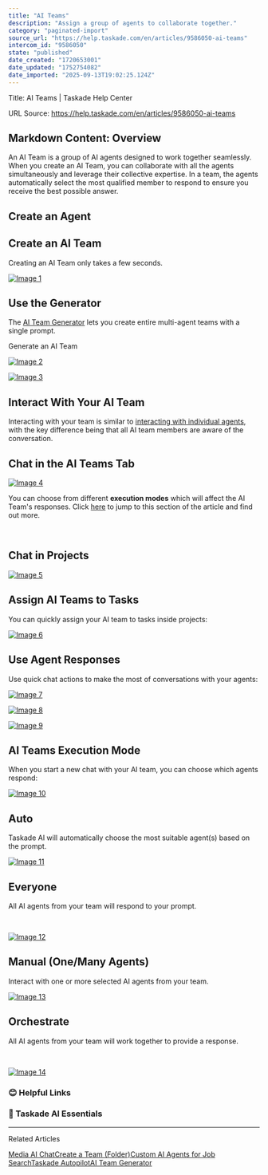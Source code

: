 ```yaml
---
title: "AI Teams"
description: "Assign a group of agents to collaborate together."
category: "paginated-import"
source_url: "https://help.taskade.com/en/articles/9586050-ai-teams"
intercom_id: "9586050"
state: "published"
date_created: "1720653001"
date_updated: "1752754082"
date_imported: "2025-09-13T19:02:25.124Z"
---
```


Title: AI Teams | Taskade Help Center

URL Source: https://help.taskade.com/en/articles/9586050-ai-teams

Markdown Content:
**Overview**
------------

An AI Team is a group of AI agents designed to work together seamlessly. When you create an AI Team, you can collaborate with all the agents simultaneously and leverage their collective expertise. In a team, the agents automatically select the most qualified member to respond to ensure you receive the best possible answer.

**Create an Agent**
-------------------

**Create an AI Team**
---------------------

Creating an AI Team only takes a few seconds.

[![Image 1](https://downloads.intercomcdn.com/i/o/plyqw4hf/1599105043/f37bc78290bbfe0060e55eb63db0/CleanShot%2B2025-07-02%2Bat%2B11_14_41-402x.png?expires=1757791800&signature=57094d9b4d744f0de2bfce4a107d262964287d5542334495ce09799af63928c1&req=dSUuH8h%2BmIFbWvMW1HO4zfTLkKUz9kLcBBXJZE%2BbFtftnefkAqeIbS9xGc24%0ACSzv%2Bel2a48b5fscRzU%3D%0A)](https://downloads.intercomcdn.com/i/o/plyqw4hf/1599105043/f37bc78290bbfe0060e55eb63db0/CleanShot%2B2025-07-02%2Bat%2B11_14_41-402x.png?expires=1757791800&signature=57094d9b4d744f0de2bfce4a107d262964287d5542334495ce09799af63928c1&req=dSUuH8h%2BmIFbWvMW1HO4zfTLkKUz9kLcBBXJZE%2BbFtftnefkAqeIbS9xGc24%0ACSzv%2Bel2a48b5fscRzU%3D%0A)

**Use the Generator**
---------------------

The [AI Team Generator](https://help.taskade.com/en/articles/11761479-ai-team-generator) lets you create entire multi-agent teams with a single prompt.

Generate an AI Team

[![Image 2](https://downloads.intercomcdn.com/i/o/plyqw4hf/1625272826/72abe6e305866080a0f61d5c2cae/generate-ai-team-1.jpg?expires=1757791800&signature=842dccec70cb49cb077dfe888ea7d95b893e7ba7b477c74ed9cbe468d7615a2f&req=dSYlE8t5n4ldX%2FMW1HO4zU7Zpbx3tG4yXgwC4PKw0YEG6pcdv3TRzDtNhcBj%0AUjTZs2dKLpvw4C%2FU6zk%3D%0A)](https://downloads.intercomcdn.com/i/o/plyqw4hf/1625272826/72abe6e305866080a0f61d5c2cae/generate-ai-team-1.jpg?expires=1757791800&signature=842dccec70cb49cb077dfe888ea7d95b893e7ba7b477c74ed9cbe468d7615a2f&req=dSYlE8t5n4ldX%2FMW1HO4zU7Zpbx3tG4yXgwC4PKw0YEG6pcdv3TRzDtNhcBj%0AUjTZs2dKLpvw4C%2FU6zk%3D%0A)

[![Image 3](https://downloads.intercomcdn.com/i/o/plyqw4hf/1625272829/e7b0351561afcd35b54ece3e0f2e/generate-ai-team-2.jpg?expires=1757791800&signature=6fc7e73f0615ecf72e05ad43405c91e212bc54c41b761e5b52cdd28459a142aa&req=dSYlE8t5n4ldUPMW1HO4zXX%2FJpLCzvuzPJrhiz4XuhW4BsFik2Q7MFrf%2FJfG%0AuotPGQWTA%2BStGD4M0Tc%3D%0A)](https://downloads.intercomcdn.com/i/o/plyqw4hf/1625272829/e7b0351561afcd35b54ece3e0f2e/generate-ai-team-2.jpg?expires=1757791800&signature=6fc7e73f0615ecf72e05ad43405c91e212bc54c41b761e5b52cdd28459a142aa&req=dSYlE8t5n4ldUPMW1HO4zXX%2FJpLCzvuzPJrhiz4XuhW4BsFik2Q7MFrf%2FJfG%0AuotPGQWTA%2BStGD4M0Tc%3D%0A)

**Interact With Your AI Team**
------------------------------

Interacting with your team is similar to [interacting with individual agents](https://help.taskade.com/en/articles/8958457-custom-ai-agents#h_28738f675c), with the key difference being that all AI team members are aware of the conversation.

**Chat in the AI Teams Tab**
----------------------------

[![Image 4](https://downloads.intercomcdn.com/i/o/plyqw4hf/1598792802/61e646218c2c1c5aa66426130dbc/CleanShot+2025-07-02+at+11_19_51%402x.png?expires=1757791800&signature=9b35aefa52ee84baf581dfdc0e02c347f15d8690fe7f9a9d511875ca81b63edf&req=dSUuHs53n4lfW%2FMW1HO4zdkk1ZMXR4aOKfdEgHHOzMF71CK%2FynOpZdvSofhm%0A6UtgzKsANR0v4upsj%2FQ%3D%0A)](https://downloads.intercomcdn.com/i/o/plyqw4hf/1598792802/61e646218c2c1c5aa66426130dbc/CleanShot+2025-07-02+at+11_19_51%402x.png?expires=1757791800&signature=9b35aefa52ee84baf581dfdc0e02c347f15d8690fe7f9a9d511875ca81b63edf&req=dSUuHs53n4lfW%2FMW1HO4zdkk1ZMXR4aOKfdEgHHOzMF71CK%2FynOpZdvSofhm%0A6UtgzKsANR0v4upsj%2FQ%3D%0A)

You can choose from different **execution modes** which will affect the AI Team's responses. Click [here](https://help.taskade.com/en/articles/9586050-ai-teams#h_af16a242b2) to jump to this section of the article and find out more.

​

**Chat in Projects**
--------------------

[![Image 5](https://downloads.intercomcdn.com/i/o/plyqw4hf/1598798083/67a4638881f81025b6ebbf544ba9/CleanShot+2025-07-02+at+13_16_32%402x.png?expires=1757791800&signature=43968b887d2d14350bd6e148cd7f9e7913a8f4e61023101bdaed0e123c7b313c&req=dSUuHs53lYFXWvMW1HO4zc%2BRRXci7BexV946q3OloQtJswYBwfuHv7yJrYd7%0A4DEKDcBT9Ej0qbyHV5k%3D%0A)](https://downloads.intercomcdn.com/i/o/plyqw4hf/1598798083/67a4638881f81025b6ebbf544ba9/CleanShot+2025-07-02+at+13_16_32%402x.png?expires=1757791800&signature=43968b887d2d14350bd6e148cd7f9e7913a8f4e61023101bdaed0e123c7b313c&req=dSUuHs53lYFXWvMW1HO4zc%2BRRXci7BexV946q3OloQtJswYBwfuHv7yJrYd7%0A4DEKDcBT9Ej0qbyHV5k%3D%0A)

**Assign AI Teams to Tasks**
----------------------------

You can quickly assign your AI team to tasks inside projects:

[![Image 6](https://downloads.intercomcdn.com/i/o/plyqw4hf/1598806592/7fd9c45fd3538d67e2b509dbecd4/CleanShot%2B2025-07-02%2Bat%2B13_08_07-402x.png?expires=1757791800&signature=f3704b9f96a7456ef597661b7b028966e067826cbd63e0d966287aa9b2966257&req=dSUuHsF%2Bm4RWW%2FMW1HO4zWNPtb416UrceYgnHgV1FnAzUQCeH6%2BomCuTIwAF%0AvgHFnVwtd0ghrMgyneA%3D%0A)](https://downloads.intercomcdn.com/i/o/plyqw4hf/1598806592/7fd9c45fd3538d67e2b509dbecd4/CleanShot%2B2025-07-02%2Bat%2B13_08_07-402x.png?expires=1757791800&signature=f3704b9f96a7456ef597661b7b028966e067826cbd63e0d966287aa9b2966257&req=dSUuHsF%2Bm4RWW%2FMW1HO4zWNPtb416UrceYgnHgV1FnAzUQCeH6%2BomCuTIwAF%0AvgHFnVwtd0ghrMgyneA%3D%0A)

**Use Agent Responses**
-----------------------

Use quick chat actions to make the most of conversations with your agents:

[![Image 7](https://downloads.intercomcdn.com/i/o/plyqw4hf/1598803567/ef4fe114c2d606355d2391757cf8/CleanShot+2025-07-02+at+13_18_05%402x.png?expires=1757791800&signature=6ac983c82802434cee4383b4315445cbb9c6bdbc7b511a605186cf4e115fc83d&req=dSUuHsF%2BnoRZXvMW1HO4zeTWim9g9D6NilK5BNNYRJ9zuI9hegDjznfV6K%2FH%0AlQWpJtu9urdAaWbjCfE%3D%0A)](https://downloads.intercomcdn.com/i/o/plyqw4hf/1598803567/ef4fe114c2d606355d2391757cf8/CleanShot+2025-07-02+at+13_18_05%402x.png?expires=1757791800&signature=6ac983c82802434cee4383b4315445cbb9c6bdbc7b511a605186cf4e115fc83d&req=dSUuHsF%2BnoRZXvMW1HO4zeTWim9g9D6NilK5BNNYRJ9zuI9hegDjznfV6K%2FH%0AlQWpJtu9urdAaWbjCfE%3D%0A)

[![Image 8](https://downloads.intercomcdn.com/i/o/plyqw4hf/1598804389/a4a5ba8a1f86a2ae9a8fa909083e/CleanShot+2025-07-02+at+13_21_11%402x.png?expires=1757791800&signature=a154c12635231423c05caf23cb399a6483259fdc836480f767930a335878b7b9&req=dSUuHsF%2BmYJXUPMW1HO4zb1DGRRQMcYR3NjvqFS8WwrRt0YsnWcnDTuqsYqK%0A1DUDxm0fF%2F%2Bqx7ogvjM%3D%0A)](https://downloads.intercomcdn.com/i/o/plyqw4hf/1598804389/a4a5ba8a1f86a2ae9a8fa909083e/CleanShot+2025-07-02+at+13_21_11%402x.png?expires=1757791800&signature=a154c12635231423c05caf23cb399a6483259fdc836480f767930a335878b7b9&req=dSUuHsF%2BmYJXUPMW1HO4zb1DGRRQMcYR3NjvqFS8WwrRt0YsnWcnDTuqsYqK%0A1DUDxm0fF%2F%2Bqx7ogvjM%3D%0A)

[![Image 9](https://downloads.intercomcdn.com/i/o/plyqw4hf/1598802220/51e05e37b15363bd40018d114a85/CleanShot+2025-07-02+at+13_19_31%402x.png?expires=1757791800&signature=5c4928f82a7113fd8d1245a97bddafb4945cf12717165a677f58dfa9e95ce0c1&req=dSUuHsF%2Bn4NdWfMW1HO4zYSq7ES49OZw7FbX3CGe0pITYGty0WBbJUEbeErZ%0A2hO1p5pINenolhmR1TE%3D%0A)](https://downloads.intercomcdn.com/i/o/plyqw4hf/1598802220/51e05e37b15363bd40018d114a85/CleanShot+2025-07-02+at+13_19_31%402x.png?expires=1757791800&signature=5c4928f82a7113fd8d1245a97bddafb4945cf12717165a677f58dfa9e95ce0c1&req=dSUuHsF%2Bn4NdWfMW1HO4zYSq7ES49OZw7FbX3CGe0pITYGty0WBbJUEbeErZ%0A2hO1p5pINenolhmR1TE%3D%0A)

**AI Teams Execution Mode**
---------------------------

When you start a new chat with your AI team, you can choose which agents respond:

[![Image 10](https://downloads.intercomcdn.com/i/o/plyqw4hf/1598718158/9c1d3abfabf132e927e3d604cb76/CleanShot+2025-07-02+at+11_44_28%402x.png?expires=1757791800&signature=9e7bcdd23a253f6118264177e7cbdf2c3d4640909a1ac97d82dd47be765f51c3&req=dSUuHs5%2FlYBaUfMW1HO4zW%2BIaVFF5fRirIyoFb7q%2B8I05%2FJ7fESo0DhL5i%2BO%0AxE%2FVCzpVvUcQGwku4IM%3D%0A)](https://downloads.intercomcdn.com/i/o/plyqw4hf/1598718158/9c1d3abfabf132e927e3d604cb76/CleanShot+2025-07-02+at+11_44_28%402x.png?expires=1757791800&signature=9e7bcdd23a253f6118264177e7cbdf2c3d4640909a1ac97d82dd47be765f51c3&req=dSUuHs5%2FlYBaUfMW1HO4zW%2BIaVFF5fRirIyoFb7q%2B8I05%2FJ7fESo0DhL5i%2BO%0AxE%2FVCzpVvUcQGwku4IM%3D%0A)

**Auto**
--------

Taskade AI will automatically choose the most suitable agent(s) based on the prompt.

[![Image 11](https://downloads.intercomcdn.com/i/o/plyqw4hf/1598776937/b467686d445c5cb5f31456d8c00d/CleanShot+2025-07-02+at+12_54_33%402x.png?expires=1757791800&signature=b659189624cc63a6b14865b27eb5f118e36715f5b0f2948d4fb1d7d4deb91bfa&req=dSUuHs55m4hcXvMW1HO4zVbbzgS9TCPNfX8ZCaQosnDjP9yBR5oW%2F7NfWyIm%0A58nIN6MUIdWU%2FA%2BPTTo%3D%0A)](https://downloads.intercomcdn.com/i/o/plyqw4hf/1598776937/b467686d445c5cb5f31456d8c00d/CleanShot+2025-07-02+at+12_54_33%402x.png?expires=1757791800&signature=b659189624cc63a6b14865b27eb5f118e36715f5b0f2948d4fb1d7d4deb91bfa&req=dSUuHs55m4hcXvMW1HO4zVbbzgS9TCPNfX8ZCaQosnDjP9yBR5oW%2F7NfWyIm%0A58nIN6MUIdWU%2FA%2BPTTo%3D%0A)

**Everyone**
------------

All AI agents from your team will respond to your prompt.

​

[![Image 12](https://downloads.intercomcdn.com/i/o/plyqw4hf/1598778308/4e33fb9adad6f6a761c27a963b37/CleanShot+2025-07-02+at+12_56_21%402x.png?expires=1757791800&signature=c9db998f46ab1ee2de9bc3e4370f9481466a2835d16d55f592877da46b64a07b&req=dSUuHs55lYJfUfMW1HO4zVeU1WyVgI2EUNz3YqRLJq8hFDBpy0cTZ48YyV1k%0AI0kUf9RhqykcC17EIj4%3D%0A)](https://downloads.intercomcdn.com/i/o/plyqw4hf/1598778308/4e33fb9adad6f6a761c27a963b37/CleanShot+2025-07-02+at+12_56_21%402x.png?expires=1757791800&signature=c9db998f46ab1ee2de9bc3e4370f9481466a2835d16d55f592877da46b64a07b&req=dSUuHs55lYJfUfMW1HO4zVeU1WyVgI2EUNz3YqRLJq8hFDBpy0cTZ48YyV1k%0AI0kUf9RhqykcC17EIj4%3D%0A)

**Manual (One/Many Agents)**
----------------------------

Interact with one or more selected AI agents from your team.

[![Image 13](https://downloads.intercomcdn.com/i/o/plyqw4hf/1598779344/834f1ff316d103dcc98860ed89d8/CleanShot+2025-07-02+at+12_57_25%402x.png?expires=1757791800&signature=3ee83cb18ceab358c1b84a4012217cc28d76af4463f18437754015ad1c462df8&req=dSUuHs55lIJbXfMW1HO4zY%2BolXmE718R4v46W47hBIuIUQwxmqx61GxzMf4J%0A5pkE%2B7PDdwKucQC27Kg%3D%0A)](https://downloads.intercomcdn.com/i/o/plyqw4hf/1598779344/834f1ff316d103dcc98860ed89d8/CleanShot+2025-07-02+at+12_57_25%402x.png?expires=1757791800&signature=3ee83cb18ceab358c1b84a4012217cc28d76af4463f18437754015ad1c462df8&req=dSUuHs55lIJbXfMW1HO4zY%2BolXmE718R4v46W47hBIuIUQwxmqx61GxzMf4J%0A5pkE%2B7PDdwKucQC27Kg%3D%0A)

Orchestrate
-----------

All AI agents from your team will work together to provide a response.

​

[![Image 14](https://downloads.intercomcdn.com/i/o/plyqw4hf/1603038546/27ef2d0ec78c0314d5f52d35fb72/orchestrate-ai-team.jpg?expires=1757791800&signature=54d841ab6739b10f84d2f1ad5d4f51cda3dd31d5f8ef72d9ba7ce79397ecc0bc&req=dSYnFcl9lYRbX%2FMW1HO4zemZT3VdBayrLlhDLfEIEctB1Bn8sOfL69EcFflP%0A4oacUQRr7dNA25Z51OY%3D%0A)](https://downloads.intercomcdn.com/i/o/plyqw4hf/1603038546/27ef2d0ec78c0314d5f52d35fb72/orchestrate-ai-team.jpg?expires=1757791800&signature=54d841ab6739b10f84d2f1ad5d4f51cda3dd31d5f8ef72d9ba7ce79397ecc0bc&req=dSYnFcl9lYRbX%2FMW1HO4zemZT3VdBayrLlhDLfEIEctB1Bn8sOfL69EcFflP%0A4oacUQRr7dNA25Z51OY%3D%0A)

### **😊 Helpful Links**

### 🤖 Taskade AI Essentials

* * *

Related Articles

[Media AI Chat](https://help.taskade.com/en/articles/8958462-media-ai-chat)[Create a Team (Folder)](https://help.taskade.com/en/articles/8958495-create-a-team-folder)[Custom AI Agents for Job Search](https://help.taskade.com/en/articles/9208068-custom-ai-agents-for-job-search)[Taskade Autopilot](https://help.taskade.com/en/articles/11427825-taskade-autopilot)[AI Team Generator](https://help.taskade.com/en/articles/11761479-ai-team-generator)
